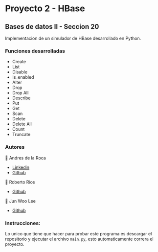 # Proyecto 2 - HBase

## Bases de datos II - Seccion 20

Implementacion de un simulador de HBase desarrollado en Python.

### Funciones desarrolladas

- Create
- List
- Disable
- Is_enabled
- Alter
- Drop
- Drop All
- Describe
- Put
- Get
- Scan
- Delete
- Delete All
- Count
- Truncate

### Autores

👤 Andres de la Roca

- <a href = "https://www.linkedin.com/in/andr%C3%A8s-de-la-roca-pineda-10a40319b/">Linkedin</a>
- <a href="https://github.com/andresdlRoca">Github</a>

👤 Roberto Rios

- <a href="https://github.com/robertriosm">Github</a>

👤 Jun Woo Lee

- <a href="https://github.com/jwlh00">Github</a>

### Instrucciones:

Lo unico que tiene que hacer para probar este programa es descargar el repositorio y ejecutar el archivo
`main.py`, esto automaticamente correra el proyecto.
